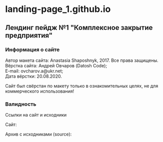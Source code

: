# landing-page_1.github.io

<h2>Лендинг пейдж №1 "Комплексное закрытие предприятия"</h2>

<h3> Информация о сайте</h3> 
<p>
Автор макета сайта: Anastasia Shaposhnyk, 2017. Все права защищены.<br>
Вёрстка сайта: Андрей Овчаров (Datosh Code);<br>
E-mail: ovcharov.a@ukr.net;<br>
Дата вёрстки: 20.08.2020.
</p>
<p>
Сайт был свёрстан по макету только в ознакомительных целях, не для коммерческого использования!
</p>

<h3>Валидность</h3
Свёрстаный сайт, 20.08.2020 г. успешно прошел проверку на валидность по стандарту HTML5 и CSS3 + SVG
и соответствует международным стандартам W3C!

<h3>Ссылки на сайт и исходники</h3>
<p> Сайт: </p>
<p> Архив с исходниками (source): </p>
